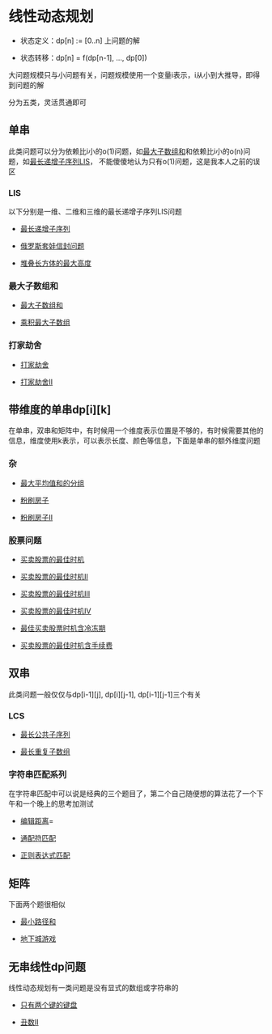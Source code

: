# 线性动态规划

+ 状态定义：dp[n] := [0..n] 上问题的解

+ 状态转移：dp[n] = f(dp[n-1], ..., dp[0])

大问题规模只与小问题有关，问题规模使用一个变量i表示，i从小到大推导，即得到问题的解

分为五类，灵活贯通即可


## 单串

此类问题可以分为依赖比i小的o(1)问题，如[最大子数组和](./code/最大子数组和.java)和依赖比i小的o(n)问题，如[最长递增子序列LIS](./code/最长递增子序列.java)，
不能傻傻地认为只有o(1)问题，这是我本人之前的误区

### LIS

以下分别是一维、二维和三维的最长递增子序列LIS问题

+ [最长递增子序列](./code/最长递增子序列.java)

+ [俄罗斯套娃信封问题](./code/俄罗斯套娃信封问题.java)

+ [堆叠长方体的最大高度](./code/堆叠长方体的最大高度.cpp)

### 最大子数组和

+ [最大子数组和](./code/最大子数组和.java)

+ [乘积最大子数组](./code/乘积最大子数组.java)

### 打家劫舍

+ [打家劫舍](./code/打家劫舍.java)

+ [打家劫舍II](./code/打家劫舍II.java)


## 带维度的单串dp[i][k]

在单串，双串和矩阵中，有时候用一个维度表示位置是不够的，有时候需要其他的信息，维度使用k表示，可以表示长度、颜色等信息，下面是单串的额外维度问题

### 杂

+ [最大平均值和的分组](./code/最大平均值和的分组.cpp)

+ [粉刷房子](./code/粉刷房子.cpp)

+ [粉刷房子II](./code/粉刷房子II.cpp)

### 股票问题

+ [买卖股票的最佳时机](./code/买卖股票的最佳时机.java)

+ [买卖股票的最佳时机II](./code/买卖股票的最佳时机II.java)

+ [买卖股票的最佳时机III](./code/买卖股票的最佳时机III.java)

+ [买卖股票的最佳时机IV](./code/买卖股票的最佳时机IV.java)

+ [最佳买卖股票时机含冷冻期](./code/最佳买卖股票时机含冷冻期.java)

+ [买卖股票的最佳时机含手续费](./code/买卖股票的最佳时机含手续费.java)


## 双串

此类问题一般仅仅与dp[i-1][j], dp[i][j-1], dp[i-1][j-1]三个有关

### LCS

+ [最长公共子序列](./code/最长公共子序列.java)

+ [最长重复子数组](./code/最长重复子数组.java)

### 字符串匹配系列

在字符串匹配中可以说是经典的三个题目了，第二个自己随便想的算法花了一个下午和一个晚上的思考加测试

+ [编辑距离](./code/编辑距离.cpp)=

+ [通配符匹配](./code/通配符匹配.cpp)

+ [正则表达式匹配](./code/正则表达式匹配.cpp)


## 矩阵

下面两个题很相似

+ [最小路径和](./code/最小路径和.cpp)

+ [地下城游戏](./code/地下城游戏.cpp)


## 无串线性dp问题

线性动态规划有一类问题是没有显式的数组或字符串的

+ [只有两个键的键盘](./code/只有两个键的键盘.cpp)

+ [丑数II](./code/丑数II.cpp)






